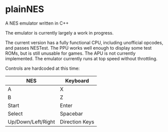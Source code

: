 # plainNES
A NES emulator written in C++

The emulator is currently largely a work in progress.

The current version has a fully functional CPU, including unofficial opcodes, and passes NESTest. The PPU works well enough to display some test ROMs, but is still unusable for games. The APU is not currently implemented. The emulator currently runs at top speed without throttling.

Controls are hardcoded at this time:

| NES | Keyboard |
| --- | --- |
| A | X |
| B | Z |
| Start | Enter |
| Select | Spacebar |
| Up/Down/Left/Right | Direction Keys |